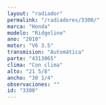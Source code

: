 ```yaml
---
layout: "radiador"
permalink: "/radiadores/3300/"
marca: "Honda"
modelo: "Ridgeline"
ano: "2010"
motor: "V6 3.5"
transmision: "Automática"
parte: "4313065"
clima: "Con clima"
alto: "21 5/8"
ancho: "30 1/4"
observaciones: ""
id: "3300"
---
```


